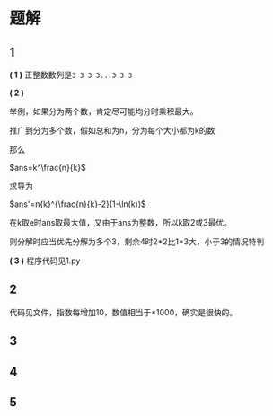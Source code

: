 ﻿# 题解

## 1

**( 1 )** 正整数数列是`3 3 3 3...3 3 3`

**( 2 )** 

举例，如果分为两个数，肯定尽可能均分时乘积最大。

推广到分为多个数，假如总和为n，分为每个大小都为k的数

那么 

$ans=k^\frac{n}{k}$

求导为 

$ans'=n{k}^{\frac{n}{k}-2}(1-\ln(k))$

在k取e时ans取最大值，又由于ans为整数，所以k取2或3最优。

则分解时应当优先分解为多个3，剩余4时2\*2比1\*3大，小于3的情况特判

**( 3 )** 程序代码见1.py


## 2

代码见文件，指数每增加10，数值相当于*1000，确实是很快的。


## 3

## 4

## 5
